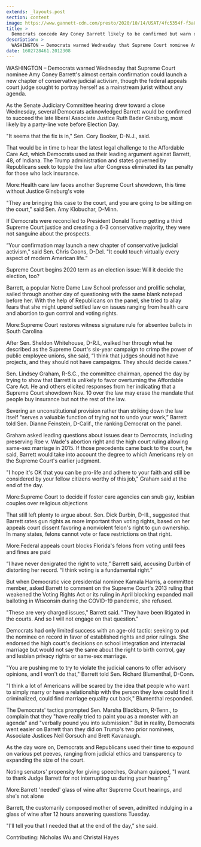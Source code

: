 ```yaml
--- 
extends: _layouts.post 
section: content 
image: https://www.gannett-cdn.com/presto/2020/10/14/USAT/4fc5354f-f3a8-48fd-a873-8cbe0f412091-GTY_1229074028.jpg?crop=5295,2979,x0,y353&width=3200&height=1801&format=pjpg&auto=webp 
title: > 
  Democrats concede Amy Coney Barrett likely to be confirmed but warn of 'conservative judicial activism' 
description: > 
  WASHINGTON – Democrats warned Wednesday that Supreme Court nominee Amy Coney Barrett's almost certain confirmation could launch a new chapter of conservative judicial activism, though the federal appeals court judge sought to portray herself as a mainstream jurist without any agenda.If Democrats were reconciled to President Donald Trump getting a third Supreme Court justice and creating a 6-3 conservative majority, they were not sanguine about the prospects.“Your confirmation may launch a new chapter of conservative judicial activism," said Sen. Chris Coons, D-Del.If those precedents came back to the court, he said, Barrett would take into account the degree to which Americans rely on the Supreme Court's earlier judgment.More:Barrett 'needed' glass of wine after Supreme Court hearings, and she's not aloneBarrett, the customarily composed mother of seven, admitted indulging in a glass of wine after 12 hours answering questions Tuesday. 
date: 1602728461.2012308 
--- 
```

WASHINGTON – Democrats warned Wednesday that Supreme Court nominee Amy Coney Barrett's almost certain confirmation could launch a new chapter of conservative judicial activism, though the federal appeals court judge sought to portray herself as a mainstream jurist without any agenda.

As the Senate Judiciary Committee hearing drew toward a close Wednesday, several Democrats acknowledged Barrett would be confirmed to succeed the late liberal Associate Justice Ruth Bader Ginsburg, most likely by a party-line vote before Election Day.

"It seems that the fix is in," Sen. Cory Booker, D-N.J., said.

That would be in time to hear the latest legal challenge to the Affordable Care Act, which Democrats used as their leading argument against Barrett, 48, of Indiana. The Trump administration and states governed by Republicans seek to topple the law after Congress eliminated its tax penalty for those who lack insurance.

More:Health care law faces another Supreme Court showdown, this time without Justice Ginsburg's vote

"They are bringing this case to the court, and you are going to be sitting on the court," said Sen. Amy Klobuchar, D-Minn.

If Democrats were reconciled to President Donald Trump getting a third Supreme Court justice and creating a 6-3 conservative majority, they were not sanguine about the prospects.

“Your confirmation may launch a new chapter of conservative judicial activism," said Sen. Chris Coons, D-Del. "It could touch virtually every aspect of modern American life.”

Supreme Court begins 2020 term as an election issue: Will it decide the election, too?

Barrett, a popular Notre Dame Law School professor and prolific scholar, sailed through another day of questioning with the same blank notepad before her. With the help of Republicans on the panel, she tried to allay fears that she might upend settled law on issues ranging from health care and abortion to gun control and voting rights.

More:Supreme Court restores witness signature rule for absentee ballots in South Carolina

After Sen. Sheldon Whitehouse, D-R.I., walked her through what he described as the Supreme Court's six-year campaign to crimp the power of public employee unions, she said, “I think that judges should not have projects, and they should not have campaigns. They should decide cases.”

Sen. Lindsey Graham, R-S.C., the committee chairman, opened the day by trying to show that Barrett is unlikely to favor overturning the Affordable Care Act. He and others elicited responses from her indicating that a Supreme Court showdown Nov. 10 over the law may erase the mandate that people buy insurance but not the rest of the law.

Severing an unconstitutional provision rather than striking down the law itself “serves a valuable function of trying not to undo your work,” Barrett told Sen. Dianne Feinstein, D-Calif., the ranking Democrat on the panel.

Graham asked leading questions about issues dear to Democrats, including preserving Roe v. Wade's abortion right and the high court ruling allowing same-sex marriage in 2015. If those precedents came back to the court, he said, Barrett would take into account the degree to which Americans rely on the Supreme Court's earlier judgment.

"I hope it's OK that you can be pro-life and adhere to your faith and still be considered by your fellow citizens worthy of this job," Graham said at the end of the day.

More:Supreme Court to decide if foster care agencies can snub gay, lesbian couples over religious objections

That still left plenty to argue about. Sen. Dick Durbin, D-Ill., suggested that Barrett rates gun rights as more important than voting rights, based on her appeals court dissent favoring a nonviolent felon's right to gun ownership. In many states, felons cannot vote or face restrictions on that right.

More:Federal appeals court blocks Florida's felons from voting until fees and fines are paid

“I have never denigrated the right to vote,” Barrett said, accusing Durbin of distorting her record. “I think voting is a fundamental right.”

But when Democratic vice presidential nominee Kamala Harris, a committee member, asked Barrett to comment on the Supreme Court's 2013 ruling that weakened the Voting Rights Act or its ruling in April blocking expanded mail balloting in Wisconsin during the COVID-19 pandemic, she refused.

"These are very charged issues," Barrett said. "They have been litigated in the courts. And so I will not engage on that question."

Democrats had only limited success with an age-old tactic: seeking to put the nominee on record in favor of established rights and prior rulings. She endorsed the high court's decisions on school integration and interracial marriage but would not say the same about the right to birth control, gay and lesbian privacy rights or same-sex marriage.

"You are pushing me to try to violate the judicial canons to offer advisory opinions, and I won't do that," Barrett told Sen. Richard Blumenthal, D-Conn.

"I think a lot of Americans will be scared by the idea that people who want to simply marry or have a relationship with the person they love could find it criminalized, could find marriage equality cut back," Blumenthal responded.

The Democrats' tactics prompted Sen. Marsha Blackburn, R-Tenn., to complain that they "have really tried to paint you as a monster with an agenda" and "verbally pound you into submission." But in reality, Democrats went easier on Barrett than they did on Trump's two prior nominees, Associate Justices Neil Gorsuch and Brett Kavanaugh.

As the day wore on, Democrats and Republicans used their time to expound on various pet peeves, ranging from judicial ethics and transparency to expanding the size of the court.

Noting senators' propensity for giving speeches, Graham quipped, "I want to thank Judge Barrett for not interrupting us during your hearing."

More:Barrett 'needed' glass of wine after Supreme Court hearings, and she's not alone

Barrett, the customarily composed mother of seven, admitted indulging in a glass of wine after 12 hours answering questions Tuesday.

"I'll tell you that I needed that at the end of the day,” she said.

Contributing: Nicholas Wu and Christal Hayes